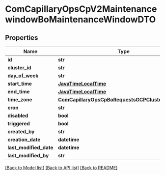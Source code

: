 # ComCapillaryOpsCpV2MaintenancewindowBoMaintenanceWindowDTO

## Properties
Name | Type | Description | Notes
------------ | ------------- | ------------- | -------------
**id** | **str** |  | [optional] 
**cluster_id** | **str** |  | 
**day_of_week** | **str** |  | 
**start_time** | [**JavaTimeLocalTime**](JavaTimeLocalTime.md) |  | 
**end_time** | [**JavaTimeLocalTime**](JavaTimeLocalTime.md) |  | 
**time_zone** | [**ComCapillaryOpsCpBoRequestsGCPClusterRequestTz**](ComCapillaryOpsCpBoRequestsGCPClusterRequestTz.md) |  | 
**cron** | **str** |  | [optional] 
**disabled** | **bool** |  | [optional] 
**triggered** | **bool** |  | [optional] 
**created_by** | **str** |  | [optional] 
**creation_date** | **datetime** |  | [optional] 
**last_modified_date** | **datetime** |  | [optional] 
**last_modified_by** | **str** |  | [optional] 

[[Back to Model list]](../README.md#documentation-for-models) [[Back to API list]](../README.md#documentation-for-api-endpoints) [[Back to README]](../README.md)

